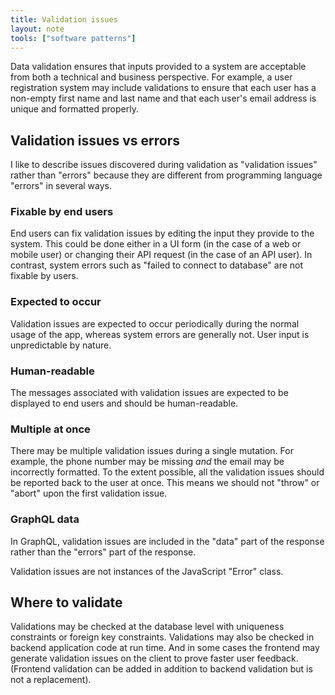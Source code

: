 ```yaml
---
title: Validation issues
layout: note
tools: ["software patterns"]
---
```


Data validation ensures that inputs provided to a system are acceptable from both a technical and business perspective. For example, a user registration system may include validations to ensure that each user has a non-empty first name and last name and that each user's email address is unique and formatted properly.

## Validation issues vs errors

I like to describe issues discovered during validation as "validation issues" rather than "errors" because they are different from programming language "errors" in several ways.

### Fixable by end users

End users can fix validation issues by editing the input they provide to the system. This could be done either in a UI form (in the case of a web or mobile user) or changing their API request (in the case of an API user). In contrast, system errors such as "failed to connect to database" are not fixable by users.

### Expected to occur

Validation issues are expected to occur periodically during the normal usage of the app, whereas system errors are generally not. User input is unpredictable by nature.

### Human-readable

The messages associated with validation issues are expected to be displayed to end users and should be human-readable.

### Multiple at once

There may be multiple validation issues during a single mutation. For example, the phone number may be missing _and_ the email may be incorrectly formatted. To the extent possible, all the validation issues should be reported back to the user at once. This means we should not "throw" or "abort" upon the first validation issue.

### GraphQL data

In GraphQL, validation issues are included in the "data" part of the response rather than the "errors" part of the response.

Validation issues are not instances of the JavaScript "Error" class.

## Where to validate

Validations may be checked at the database level with uniqueness constraints or foreign key constraints. Validations may also be checked in backend application code at run time. And in some cases the frontend may generate validation issues on the client to prove faster user feedback. (Frontend validation can be added in addition to backend validation but is not a replacement).
